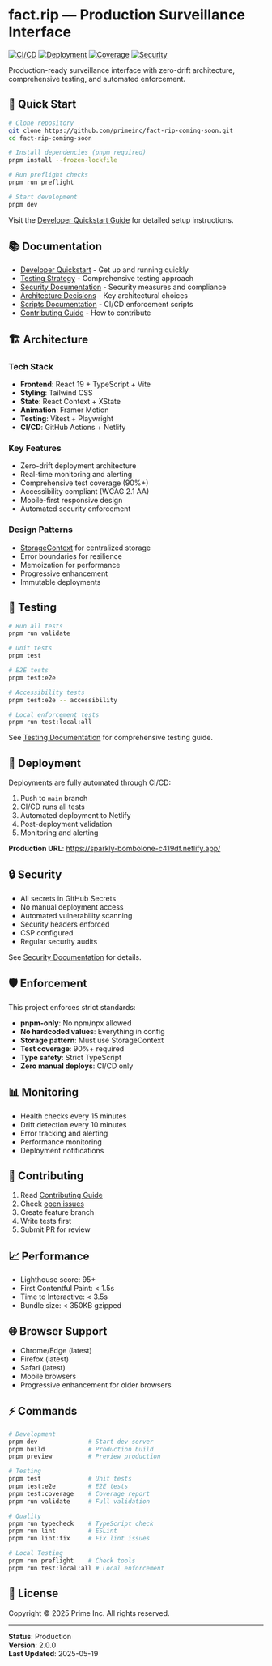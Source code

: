 # fact.rip — Production Surveillance Interface

[![CI/CD](https://github.com/primeinc/fact-rip-coming-soon/actions/workflows/ci.yml/badge.svg)](https://github.com/primeinc/fact-rip-coming-soon/actions/workflows/ci.yml)
[![Deployment](https://img.shields.io/badge/deployment-live-success)](https://sparkly-bombolone-c419df.netlify.app/)
[![Coverage](https://img.shields.io/badge/coverage-90%25-brightgreen)]()
[![Security](https://img.shields.io/badge/security-enforced-blue)]()

Production-ready surveillance interface with zero-drift architecture, comprehensive testing, and automated enforcement.

## 🚀 Quick Start

```bash
# Clone repository
git clone https://github.com/primeinc/fact-rip-coming-soon.git
cd fact-rip-coming-soon

# Install dependencies (pnpm required)
pnpm install --frozen-lockfile

# Run preflight checks
pnpm run preflight

# Start development
pnpm dev
```

Visit the [Developer Quickstart Guide](docs/QUICKSTART.md) for detailed setup instructions.

## 📚 Documentation

- [Developer Quickstart](docs/QUICKSTART.md) - Get up and running quickly
- [Testing Strategy](docs/TESTING.md) - Comprehensive testing approach
- [Security Documentation](docs/SECURITY.md) - Security measures and compliance
- [Architecture Decisions](docs/adr/) - Key architectural choices
- [Scripts Documentation](scripts/README.md) - CI/CD enforcement scripts
- [Contributing Guide](CONTRIBUTING.md) - How to contribute

## 🏗️ Architecture

### Tech Stack
- **Frontend**: React 19 + TypeScript + Vite
- **Styling**: Tailwind CSS
- **State**: React Context + XState
- **Animation**: Framer Motion
- **Testing**: Vitest + Playwright
- **CI/CD**: GitHub Actions + Netlify

### Key Features
- Zero-drift deployment architecture
- Real-time monitoring and alerting
- Comprehensive test coverage (90%+)
- Accessibility compliant (WCAG 2.1 AA)
- Mobile-first responsive design
- Automated security enforcement

### Design Patterns
- [StorageContext](docs/adr/002-storage-context-pattern.md) for centralized storage
- Error boundaries for resilience
- Memoization for performance
- Progressive enhancement
- Immutable deployments

## 🧪 Testing

```bash
# Run all tests
pnpm run validate

# Unit tests
pnpm test

# E2E tests
pnpm test:e2e

# Accessibility tests
pnpm test:e2e -- accessibility

# Local enforcement tests
pnpm run test:local:all
```

See [Testing Documentation](docs/TESTING.md) for comprehensive testing guide.

## 🚢 Deployment

Deployments are fully automated through CI/CD:

1. Push to `main` branch
2. CI/CD runs all tests
3. Automated deployment to Netlify
4. Post-deployment validation
5. Monitoring and alerting

**Production URL**: https://sparkly-bombolone-c419df.netlify.app/

## 🔒 Security

- All secrets in GitHub Secrets
- No manual deployment access
- Automated vulnerability scanning
- Security headers enforced
- CSP configured
- Regular security audits

See [Security Documentation](docs/SECURITY.md) for details.

## 🛡️ Enforcement

This project enforces strict standards:

- **pnpm-only**: No npm/npx allowed
- **No hardcoded values**: Everything in config
- **Storage pattern**: Must use StorageContext
- **Test coverage**: 90%+ required
- **Type safety**: Strict TypeScript
- **Zero manual deploys**: CI/CD only

## 📊 Monitoring

- Health checks every 15 minutes
- Drift detection every 10 minutes
- Error tracking and alerting
- Performance monitoring
- Deployment notifications

## 🤝 Contributing

1. Read [Contributing Guide](CONTRIBUTING.md)
2. Check [open issues](https://github.com/primeinc/fact-rip-coming-soon/issues)
3. Create feature branch
4. Write tests first
5. Submit PR for review

## 📈 Performance

- Lighthouse score: 95+
- First Contentful Paint: < 1.5s
- Time to Interactive: < 3.5s
- Bundle size: < 350KB gzipped

## 🌐 Browser Support

- Chrome/Edge (latest)
- Firefox (latest)
- Safari (latest)
- Mobile browsers
- Progressive enhancement for older browsers

## ⚡ Commands

```bash
# Development
pnpm dev              # Start dev server
pnpm build            # Production build
pnpm preview          # Preview production

# Testing
pnpm test             # Unit tests
pnpm test:e2e         # E2E tests
pnpm test:coverage    # Coverage report
pnpm run validate     # Full validation

# Quality
pnpm run typecheck    # TypeScript check
pnpm run lint         # ESLint
pnpm run lint:fix     # Fix lint issues

# Local Testing
pnpm run preflight    # Check tools
pnpm run test:local:all # Local enforcement
```

## 📝 License

Copyright © 2025 Prime Inc. All rights reserved.

---

**Status**: Production  
**Version**: 2.0.0  
**Last Updated**: 2025-05-19